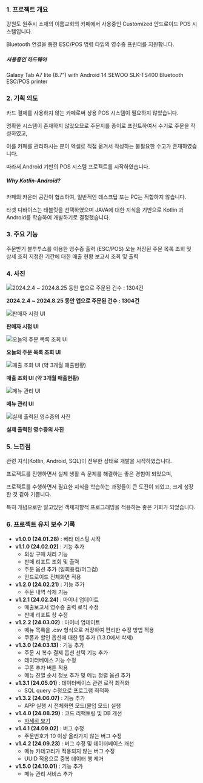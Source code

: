 ### 1. 프로젝트 개요
강원도 원주시 소재의 이룸교회의 카페에서 사용중인 Customized 안드로이드 POS 시스템입니다.

Bluetooth 연결을 통한 ESC/POS 명령 타입의 영수증 프린터를 지원합니다.

##### 사용중인 하드웨어
Galaxy Tab A7 lite (8.7”) with Android 14
SEWOO SLK-TS400 Bluetooth ESC/POS printer

### 2. 기획 의도
카드 결제를 사용하지 않는 카페로써 상용 POS 시스템이 필요하지 않았습니다.

명확한 시스템이 존재하지 않았으므로 주문지를 종이로 프린트하여서 수기로 주문을 작성하였고,

이를 카페를 관리하시는 분이 엑셀로 직접 옮겨서 작성하는 불필요한 수고가 존재하였습니다.

따라서 Android 기반의 POS 시스템 프로젝트를 시작하였습니다.


##### Why Kotlin-Android?
카페의 카운터 공간이 협소하여, 일반적인 데스크탑 또는 PC는 적합하지 않습니다.

타겟 디바이스는 태블릿을 선택하였으며 JAVA에 대한 지식을 기반으로 Kotlin 과 Android를 학습하여 개발하기로 결정했습니다.


### 3. 주요 기능
주문받기
블루투스를 이용한 영수증 출력 (ESC/POS)
오늘 저장된 주문 목록 조회 및 상세 조회
지정한 기간에 대한 매출 현황 보고서 조회 및 출력

### 4. 사진

![2024.2.4 ~ 2024.8.25 동안 앱으로 주문된 건수 : 1304건](https://SIKU-KR.github.io/docs/holybean(android)/image.png)

**2024.2.4 ~ 2024.8.25 동안 앱으로 주문된 건수 : 1304건**

![판매자 시점 UI](https://SIKU-KR.github.io/docs/holybean(android)/1.png)

**판매자 시점 UI**

![오늘의 주문 목록 조회 UI](https://SIKU-KR.github.io/docs/holybean(android)/2.png)

**오늘의 주문 목록 조회 UI**

![매출 조회 UI (약 3개월 매출현황)](https://SIKU-KR.github.io/docs/holybean(android)/3.png)

**매출 조회 UI (약 3개월 매출현황)**

![메뉴 관리 UI](https://SIKU-KR.github.io/docs/holybean(android)/4.png)

**메뉴 관리 UI**

![실제 출력된 영수증의 사진](https://SIKU-KR.github.io/docs/holybean(android)/IMG_4935.jpg)

**실제 출력된 영수증의 사진**


### 5. 느낀점
관련 지식(Kotlin, Android, SQL)이 전무한 상태로 개발을 시작하였습니다.

프로젝트를 진행하면서 실제 생활 속 문제를 해결하는 좋은 경험이 되었으며,

프로젝트를 수행하면서 필요한 지식을 학습하는 과정들이 큰 도전이 되었고, 크게 성장한 것 같아 기쁩니다.

특히 개념으로만 알고있던 객체지향적 프로그래밍을 적용하는 좋은 기회가 되었습니다.

### 6. 프로젝트 유지 보수 기록
- **v1.0.0 (24.01.28)** : 베타 테스팅 시작
- **v1.1.0 (24.02.02)** : 기능 추가
  - 외상 구매 처리 기능
  - 판매 리포트 조회 및 출력
  - 주문 옵션 추가 (일회용컵/머그컵)
  - 안드로이드 전체화면 적용
- **v1.2.0 (24.02.21)** : 기능 추가
  - 주문 내역 삭제 기능
- **v1.2.1 (24.02.24)** : 마이너 업데이트
  - 매출보고서 영수증 출력 로직 수정
  - 판매 리포트 창 수정
- **v1.2.2 (24.03.02)** : 마이너 업데이트
  - 메뉴 목록을 .csv 형식으로 저장하여 편리한 수정 방법 적용
  - 쿠폰과 할인 옵션에 대한 탭 추가 (1.3.0에서 삭제)
- **v1.3.0 (24.03.13)** : 기능 추가
  - 주문 시 복수 결제 옵션 선택 기능 추가
  - 데이터베이스 기능 수정
  - 쿠폰 추가 버튼 적용
  - 메뉴 진열 순서 정보 추가 및 메뉴 정렬 옵션 추가
- **v1.3.1 (24.05.01)** : 데이터베이스 관련 로직 최적화
  - SQL query 수정으로 프로그램 최적화
- **v1.3.2 (24.06.07)** : 기능 추가
  - APP 실행 시 전체화면 모드(몰입 모드) 실행
- **v1.4.0 (24.08.29)** : 코드 리팩토링 및 DB 개선
  - [자세히 보기](https://cseant.tistory.com/entry/Holybean-%EB%A6%AC%ED%8C%A9%ED%86%A0%EB%A7%81-%EB%B0%8F-DB-%EA%B0%9C%EC%84%A0-%EA%B8%B0%EB%A1%9D-v140)
- **v1.4.1 (24.09.02)** : 버그 수정
  - 주문번호가 10 이상 올라가지 않는 버그 수정
- **v1.4.2 (24.09.23)** : 버그 수정 및 데이터베이스 개선
  - 메뉴 카테고리가 적용되지 않는 버그 수정
  - UUID 적용으로 중복 데이터 행 제거
- **v1.5.0 (24.10.01)** : 기능 추가
  - 메뉴 관리 서비스 추가
